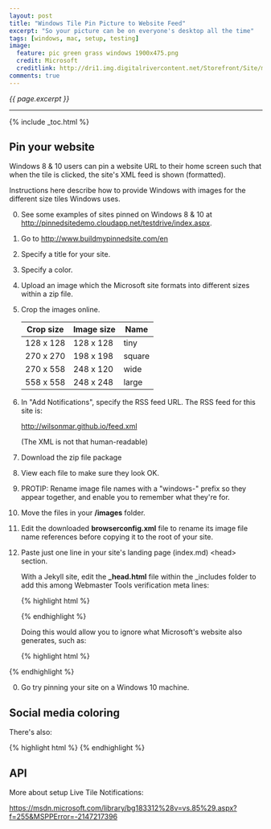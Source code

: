 ```yaml
---
layout: post
title: "Windows Tile Pin Picture to Website Feed"
excerpt: "So your picture can be on everyone's desktop all the time"
tags: [windows, mac, setup, testing]
image:
  feature: pic green grass windows 1900x475.png
  credit: Microsoft
  creditlink: http://dri1.img.digitalrivercontent.net/Storefront/Site/msusa/images/promo/Windows/en-US-Windows-Mod-A-Familiar-Better-desktop.jpg
comments: true
---
```

<i>{{ page.excerpt }}</i>
<hr />

{% include _toc.html %}

## Pin your website

Windows 8 & 10 users can pin a website URL to their home screen
such that when the tile is clicked, the site's XML feed is shown (formatted). 

Instructions here describe how to provide Windows with images for the different size tiles Windows uses.

0. See some examples of sites pinned on Windows 8 & 10 at
<a target="_blank" href="http://pinnedsitedemo.cloudapp.net/testdrive/index.aspx">http://pinnedsitedemo.cloudapp.net/testdrive/index.aspx</a>.

0. Go to <a target="_blank" href="http://www.buildmypinnedsite.com/en">http://www.buildmypinnedsite.com/en</a>

0. Specify a title for your site.

0. Specify a color.

0. Upload an image which the Microsoft site formats into different sizes within a zip file.

0. Crop the images online.

   | Crop size | Image size | Name   |
   | --------- | ---------- | ------ |
   | 128 x 128 | 128 x 128  | tiny   |
   | 270 x 270 | 198 x 198  | square |
   | 270 x 558 | 248 x 120  | wide   |
   | 558 x 558 | 248 x 248  | large  |

0. In "Add Notifications", specify the RSS feed URL. The RSS feed for this site is:

   <a target="_blank" href="http://wilsonmar.github.io/feed.xml">
   http://wilsonmar.github.io/feed.xml</a>

   (The XML is not that human-readable)

0. Download the zip file package

0. View each file to make sure they look OK.

0. PROTIP: Rename image file names with a "windows-" prefix so they appear together,
and enable you to remember what they're for.

0. Move the files in your <strong>/images</strong> folder.

0. Edit the downloaded <strong>browserconfig.xml</strong> file to rename its image file name references
before copying it to the root of your site.

0. Paste just one line in your site's landing page (index.md) &LT;head&GT; section.

   With a Jekyll site, edit the <strong>_head.html</strong> file within the _includes folder
   to add this among Webmaster Tools verification meta lines:

   {% highlight html %}
   <!-- For Microsoft Windows 8 & 10 pinned site with  browserconfig.xml and 4 windows-tile- png files -->
   <meta name="application-name" content="Wilson Mar"/>
   {% endhighlight %}

   Doing this would allow you to ignore what Microsoft's website also generates, such as:

   {% highlight html %}
<meta name="application-name" content="Wilson Mar"/>
<meta name="msapplication-TileColor" content="#000000"/>
<meta name="msapplication-square70x70logo" content="/images/windows-tile-tiny.png"/>
<meta name="msapplication-square150x150logo" content="/images/windows-tile-square.png"/>
<meta name="msapplication-wide310x150logo" content="/images/windows-tile-wide.png"/>
<meta name="msapplication-square310x310logo" content="/images/windows-tile-large.png"/>
<meta name="msapplication-notification" content="frequency=30;polling-uri=http://notifications.buildmypinnedsite.com/?feed=http://wilsonmar.github.io/feed.xml&amp;id=1;polling-uri2=http://notifications.buildmypinnedsite.com/?feed=http://wilsonmar.github.io/feed.xml&amp;id=2;polling-uri3=http://notifications.buildmypinnedsite.com/?feed=http://wilsonmar.github.io/feed.xml&amp;id=3;polling-uri4=http://notifications.buildmypinnedsite.com/?feed=http://wilsonmar.github.io/feed.xml&amp;id=4;polling-uri5=http://notifications.buildmypinnedsite.com/?feed=http://wilsonmar.github.io/feed.xml&amp;id=5; cycle=1"/>
   {% endhighlight %}

0. Go try pinning your site on a Windows 10 machine.


## Social media coloring

There's also: 

{% highlight html %}
<meta name="msapplication-TileColor" content="#000000"/>
{% endhighlight %}

   ## API

More about setup Live Tile Notifications:

https://msdn.microsoft.com/library/bg183312%28v=vs.85%29.aspx?f=255&MSPPError=-2147217396
